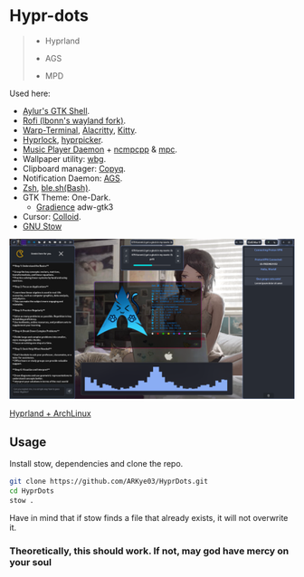 # Hypr-dots

> - Hyprland
>
> - AGS
>
> - MPD

Used here:

- [Aylur's GTK Shell](https://github.com/Aylur/ags).
- [Rofi (lbonn's wayland fork)](https://github.com/lbonn/rofi).
- [Warp-Terminal](https://www.warp.dev/), [Alacritty](https://alacritty.org/), [Kitty](https://sw.kovidgoyal.net/kitty/).
- [Hyprlock](https://github.com/hyprwm/hyprlock), [hyprpicker](https://github.com/hyprwm/hyprpicker).
- [Music Player Daemon](https://musicpd.org/) + [ncmpcpp](https://github.com/ncmpcpp/ncmpcpp) & [mpc](https://github.com/MusicPlayerDaemon/mpc).
- Wallpaper utility: [wbg](https://codeberg.org/dnkl/wbg).
- Clipboard manager: [Copyq](https://github.com/hluk/CopyQ).
- Notification Daemon: [AGS](https://aylur.github.io/ags-docs/services/notifications/).
- [Zsh](https://www.zsh.org/), [ble.sh(Bash)](https://github.com/akinomyoga/ble.sh).
- GTK Theme: One-Dark.
  - [Gradience](https://github.com/GradienceTeam/Gradience) adw-gtk3
- Cursor: [Colloid](https://github.com/vinceliuice/Colloid-icon-theme).
- [GNU Stow](https://www.gnu.org/software/stow/)

!["Something went wrong :("](./HyprArch.png "Hyprland Arch theme")

[Hyprland + ArchLinux](https://github.com/ARKye03/dotfiles/tree/HyprArch)

## Usage

  Install stow, dependencies and clone the repo.
  
  ```sh
  git clone https://github.com/ARKye03/HyprDots.git
  cd HyprDots
  stow .
  ```

  Have in mind that if stow finds a file that already exists, it will not overwrite it.

### Theoretically, this should work. If not, may god have mercy on your soul
